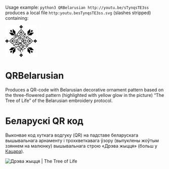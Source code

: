 Usage example: `python3 QRBelarusian http://youtu.be/sTynqsTE3ss` produces a local file `http:youtu.besTynqsTE3ss.svg` (slashes stripped) containing: 

<img width="100px;" src="httpyoutu.besTynqsTE3ss.svg" alt="Жалуды Дарафеева|Acorns, by Darafiejeva">

# QRBelarusian

Produces a QR-code with Belarusian decorative ornament pattern based on the three-flowered pattern (highlighted with yellow glow in the picture) “The Tree of Life” of the Belarusian embroidery protocol.

# Беларускі QR код
Выконвае код хуткага водгуку (QR) на падставе беларускага вышывальнага арнаменту і трохкветкавага  ўзору (выпуклены жоўтым ззяннем на малюнку) вышывальнага строю «Дрэва жыцця» (больш у [Кацара](https://knihi.com/Michail_Kacar/Bielaruski_arnamient_Tkactva_Vysyuka.html#124)). 

![Дрэва жыцця | The Tree of Life](dreva-zyćcia.png)
